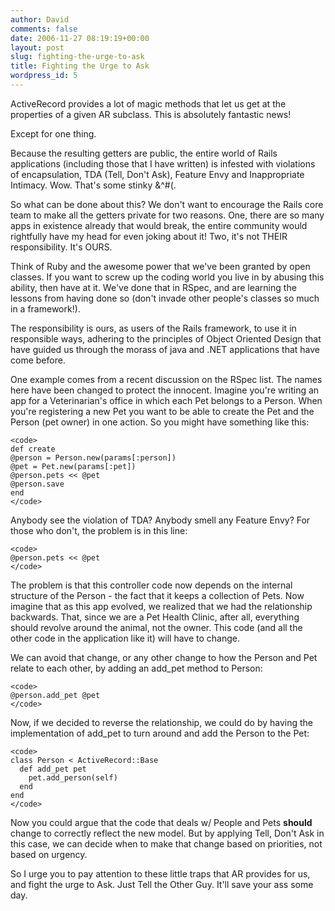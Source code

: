 ```yaml
---
author: David
comments: false
date: 2006-11-27 08:19:19+00:00
layout: post
slug: fighting-the-urge-to-ask
title: Fighting the Urge to Ask
wordpress_id: 5
---
```


ActiveRecord provides a lot of magic methods that let us get at the properties of a given AR subclass. This is absolutely fantastic news!

Except for one thing.<!-- more -->

Because the resulting getters are public, the entire world of Rails applications (including those that I have written) is infested with violations of encapsulation, TDA (Tell, Don't Ask), Feature Envy and Inappropriate Intimacy. Wow. That's some stinky &^#(.






So what can be done about this? We don't want to encourage the Rails core team to make all the getters private for two reasons. One, there are so many apps in existence already that would break, the entire community would rightfully have my head for even joking about it! Two, it's not THEIR responsibility. It's OURS.






Think of Ruby and the awesome power that we've been granted by open classes. If you want to screw up the coding world you live in by abusing this ability, then have at it. We've done that in RSpec, and are learning the lessons from having done so (don't invade other people's classes so much in a framework!).






The responsibility is ours, as users of the Rails framework, to use it in responsible ways, adhering to the principles of Object Oriented Design that have guided us through the morass of java and .NET applications that have come before.






One example comes from a recent discussion on the RSpec list. The names here have been changed to protect the innocent. Imagine you're writing an app for a Veterinarian's office in which each Pet belongs to a Person. When you're registering a new Pet you want to be able to create the Pet and the Person (pet owner) in one action. So you might have something like this:





    
    
    <code>
    def create
    @person = Person.new(params[:person])
    @pet = Pet.new(params[:pet])
    @person.pets << @pet
    @person.save
    end
    </code>
    





Anybody see the violation of TDA? Anybody smell any Feature Envy? For those who don't, the problem is in this line:





    
    
    <code>
    @person.pets << @pet
    </code>
    





The problem is that this controller code now depends on the internal structure of the Person - the fact that it keeps a collection of Pets. Now imagine that as this app evolved, we realized that we had the relationship backwards. That, since we are a Pet Health Clinic, after all, everything should revolve around the animal, not the owner. This code (and all the other code in the application like it) will have to change.






We can avoid that change, or any other change to how the Person and Pet relate to each other, by adding an add_pet method to Person:





    
    
    <code>
    @person.add_pet @pet
    </code>
    





Now, if we decided to reverse the relationship, we could do by having the implementation of add_pet to turn around and add the Person to the Pet:





    
    
    <code>
    class Person < ActiveRecord::Base
      def add_pet pet
        pet.add_person(self)
      end
    end
    </code>
    





Now you could argue that the code that deals w/ People and Pets **should** change to correctly reflect the new model. But by applying Tell, Don't Ask in this case, we can decide when to make that change based on priorities, not based on urgency.






So I urge you to pay attention to these little traps that AR provides for us, and fight the urge to Ask. Just Tell the Other Guy. It'll save your ass some day.

